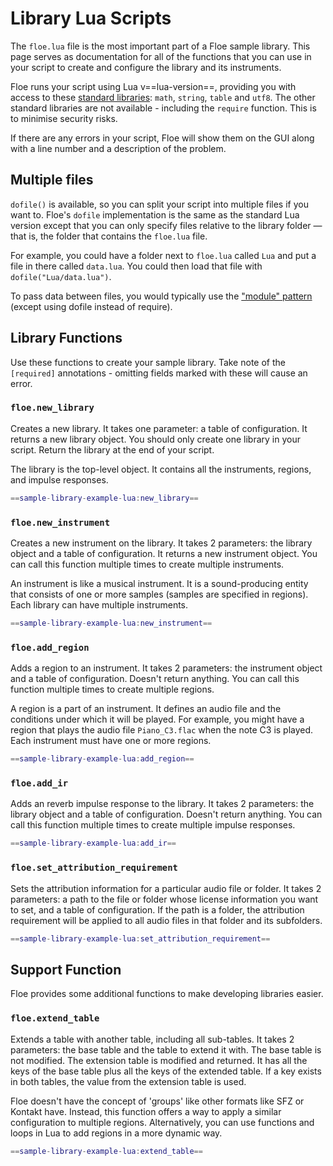 <!--
SPDX-FileCopyrightText: 2024 Sam Windell
SPDX-License-Identifier: GPL-3.0-or-later
-->

# Library Lua Scripts

The `floe.lua` file is the most important part of a Floe sample library. This page serves as documentation for all of the functions that you can use in your script to create and configure the library and its instruments.

Floe runs your script using Lua v==lua-version==, providing you with access to these [standard libraries](https://www.lua.org/manual/5.4/manual.html#6): `math`, `string`, `table` and `utf8`. The other standard libraries are not available - including the `require` function. This is to minimise security risks.

If there are any errors in your script, Floe will show them on the GUI along with a line number and a description of the problem.

## Multiple files
`dofile()` is available, so you can split your script into multiple files if you want to. Floe's `dofile` implementation is the same as the standard Lua version except that you can only specify files relative to the library folder — that is, the folder that contains the `floe.lua` file.

For example, you could have a folder next to `floe.lua` called `Lua` and put a file in there called `data.lua`. You could then load that file with `dofile("Lua/data.lua")`.

To pass data between files, you would typically use the ["module" pattern](http://lua-users.org/wiki/ModuleDefinition) (except using dofile instead of require).

## Library Functions
Use these functions to create your sample library. Take note of the `[required]` annotations - omitting fields marked with these will cause an error. 


### `floe.new_library`
Creates a new library. It takes one parameter: a table of configuration. It returns a new library object. You should only create one library in your script. Return the library at the end of your script.

The library is the top-level object. It contains all the instruments, regions, and impulse responses.

```lua
==sample-library-example-lua:new_library==
```


### `floe.new_instrument`
Creates a new instrument on the library. It takes 2 parameters: the library object and a table of configuration. It returns a new instrument object. You can call this function multiple times to create multiple instruments.

An instrument is like a musical instrument. It is a sound-producing entity that consists of one or more samples (samples are specified in regions). Each library can have multiple instruments.

```lua
==sample-library-example-lua:new_instrument==
```



### `floe.add_region`
Adds a region to an instrument. It takes 2 parameters: the instrument object and a table of configuration. Doesn't return anything. You can call this function multiple times to create multiple regions. 

A region is a part of an instrument. It defines an audio file and the conditions under which it will be played. For example, you might have a region that plays the audio file `Piano_C3.flac` when the note C3 is played. Each instrument must have one or more regions.
```lua
==sample-library-example-lua:add_region==
```


### `floe.add_ir`
Adds an reverb impulse response to the library. It takes 2 parameters: the library object and a table of configuration. Doesn't return anything. You can call this function multiple times to create multiple impulse responses. 
```lua
==sample-library-example-lua:add_ir==
```

### `floe.set_attribution_requirement`
Sets the attribution information for a particular audio file or folder. It takes 2 parameters: a path to the file or folder whose license information you want to set, and a table of configuration. If the path is a folder, the attribution requirement will be applied to all audio files in that folder and its subfolders.
```lua
==sample-library-example-lua:set_attribution_requirement==
```

## Support Function
Floe provides some additional functions to make developing libraries easier.


### `floe.extend_table`
Extends a table with another table, including all sub-tables. It takes 2 parameters: the base table and the table to extend it with. The base table is not modified. The extension table is modified and returned. It has all the keys of the base table plus all the keys of the extended table. If a key exists in both tables, the value from the extension table is used.

Floe doesn't have the concept of 'groups' like other formats like SFZ or Kontakt have. Instead, this function offers a way to apply a similar configuration to multiple regions. Alternatively, you can use functions and loops in Lua to add regions in a more dynamic way.

```lua
==sample-library-example-lua:extend_table==
```

